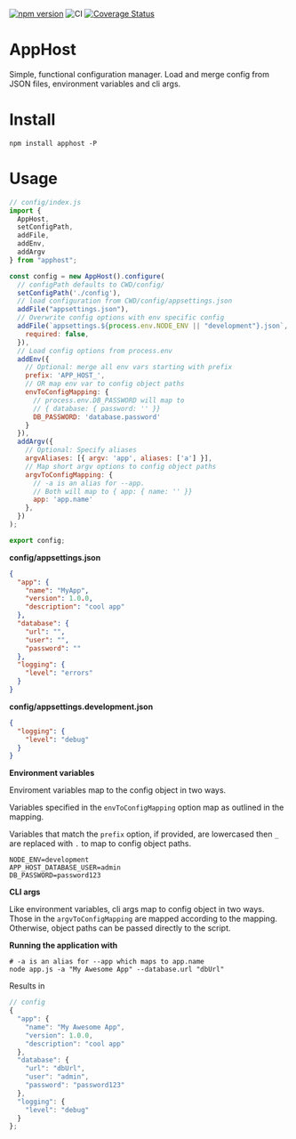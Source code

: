[![npm version](https://badge.fury.io/js/apphost.svg)](https://badge.fury.io/js/apphost) ![CI](https://github.com/dworthen/apphost/workflows/CI/badge.svg) [![Coverage Status](https://coveralls.io/repos/github/dworthen/apphost/badge.svg?branch=main)](https://coveralls.io/github/dworthen/apphost?branch=main)

# AppHost

Simple, functional configuration manager. Load and merge config from JSON files, environment variables and cli args.

# Install

```
npm install apphost -P
```

# Usage

```JavaScript
// config/index.js
import {
  AppHost,
  setConfigPath,
  addFile,
  addEnv,
  addArgv
} from "apphost";

const config = new AppHost().configure(
  // configPath defaults to CWD/config/
  setConfigPath('./config'),
  // load configuration from CWD/config/appsettings.json
  addFile("appsettings.json"),
  // Overwrite config options with env specific config
  addFile(`appsettings.${process.env.NODE_ENV || "development"}.json`, {
    required: false,
  }),
  // Load config options from process.env
  addEnv({
    // Optional: merge all env vars starting with prefix
    prefix: 'APP_HOST_',
    // OR map env var to config object paths
    envToConfigMapping: {
      // process.env.DB_PASSWORD will map to
      // { database: { password: '' }}
      DB_PASSWORD: 'database.password'
    }
  }),
  addArgv({
    // Optional: Specify aliases
    argvAliases: [{ argv: 'app', aliases: ['a'] }],
    // Map short argv options to config object paths
    argvToConfigMapping: {
      // -a is an alias for --app.
      // Both will map to { app: { name: '' }}
      app: 'app.name'
    },
  })
);

export config;
```

**config/appsettings.json**

```JSON
{
  "app": {
    "name": "MyApp",
    "version": 1.0.0,
    "description": "cool app"
  },
  "database": {
    "url": "",
    "user": "",
    "password": ""
  },
  "logging": {
    "level": "errors"
  }
}
```

**config/appsettings.development.json**

```JSON
{
  "logging": {
    "level": "debug"
  }
}
```

**Environment variables**

Enviroment variables map to the config object in two ways.

Variables specified in the `envToConfigMapping` option map as outlined in the mapping.

Variables that match the `prefix` option, if provided, are lowercased then `_` are replaced with `.` to map to config object paths.

```
NODE_ENV=development
APP_HOST_DATABASE_USER=admin
DB_PASSWORD=password123
```

**CLI args**

Like environment variables, cli args map to config object in two ways. Those in the `argvToConfigMapping` are mapped according to the mapping. Otherwise, object paths can be passed directly to the script.

**Running the application with**

```Shell
# -a is an alias for --app which maps to app.name
node app.js -a "My Awesome App" --database.url "dbUrl"
```

Results in

```JavaScript
// config
{
  "app": {
    "name": "My Awesome App",
    "version": 1.0.0,
    "description": "cool app"
  },
  "database": {
    "url": "dbUrl",
    "user": "admin",
    "password": "password123"
  },
  "logging": {
    "level": "debug"
  }
};
```
